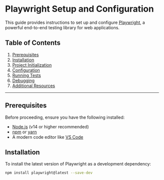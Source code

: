# Playwright Setup and Configuration

This guide provides instructions to set up and configure [Playwright](https://playwright.dev/), a powerful end-to-end testing library for web applications.

## Table of Contents

1. [Prerequisites](#prerequisites)
2. [Installation](#installation)
3. [Project Initialization](#project-initialization)
4. [Configuration](#configuration)
5. [Running Tests](#running-tests)
6. [Debugging](#debugging)
7. [Additional Resources](#additional-resources)

---

## Prerequisites

Before proceeding, ensure you have the following installed:

- [Node.js](https://nodejs.org/) (v14 or higher recommended)
- [npm](https://www.npmjs.com/) or [yarn](https://yarnpkg.com/)
- A modern code editor like [VS Code](https://code.visualstudio.com/)

## Installation

To install the latest version of Playwright as a development dependency:

```bash
npm install playwright@latest --save-dev
```
